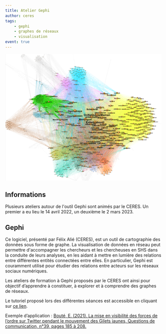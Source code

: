```yaml
---
title: Atelier Gephi
author: ceres
tags:
    - gephi
    - graphes de réseaux
    - visualisation
event: true
---
```


![](gephi.png)

## Informations

Plusieurs ateliers autour de l'outil Gephi sont animés par le CERES. Un premier a eu lieu le 14 avril 2022, un deuxième le 2 mars 2023.

<!-- - [Lien d'inscription](https://framaforms.org/atelier-gephi-du-02032023-1666596928) -->

## Gephi

Ce logiciel, présenté par Félix Alié (CERES), est un outil de cartographie des données sous forme de graphe. La visualisation de données en réseau peut permettre d'accompagner les chercheurs et les chercheuses en SHS dans la conduite de leurs analyses, en les aidant à mettre en lumière des relations entre différentes entités connectées entre elles. En particulier, Gephi est couramment utilisé pour étudier des relations entre acteurs sur les réseaux sociaux numériques.

Les ateliers de formation à Gephi proposés par le CERES ont ainsi pour objectif d’apprendre à constituer, à explorer et à comprendre des graphes de réseaux.

Le tutoriel proposé lors des différentes séances est accessible en cliquant sur [ce lien](https://felix-alie.notion.site/Atelier-Gephi-be091e81308741a59265318589758367).

Exemple d’application : [Bouté, E. (2021). La mise en visibilité des forces de l’ordre sur Twitter pendant le mouvement des Gilets jaunes, Questions de communication,  n°39, pages 185 à 208.](https://www.cairn.info/revue-questions-de-communication-2021-1-page-185.htm)